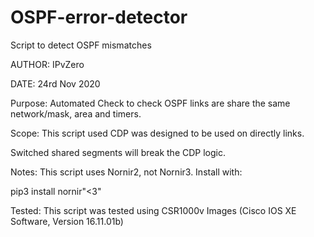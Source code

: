 # OSPF-error-detector
Script to detect OSPF mismatches

AUTHOR: IPvZero


DATE: 24rd Nov 2020


Purpose: Automated Check to check OSPF links are share the same network/mask, area and timers.


Scope: This script used CDP was designed to be used on directly links.


Switched shared segments will break the CDP logic.


Notes: This script uses Nornir2, not Nornir3. Install with:

pip3 install nornir"<3"


Tested: This script was tested using CSR1000v Images (Cisco IOS XE Software, Version 16.11.01b)
